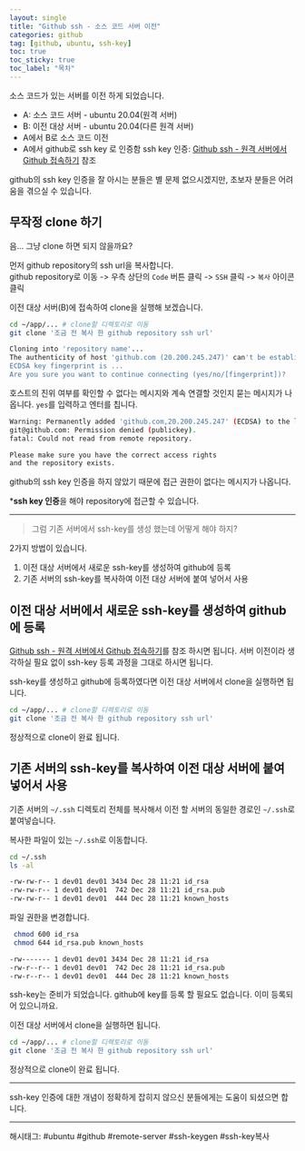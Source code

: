 ```yaml
---
layout: single
title: "Github ssh - 소스 코드 서버 이전"
categories: github
tag: [github, ubuntu, ssh-key]
toc: true
toc_sticky: true
toc_label: "목차"
---
```

소스 코드가 있는 서버를 이전 하게 되었습니다.

- A: 소스 코드 서버 - ubuntu 20.04(원격 서버)
- B: 이전 대상 서버 - ubuntu 20.04(다른 원격 서버)
- A에서 B로 소스 코드 이전
- A에서 github로 ssh key 로 인증함
  ssh key 인증:  [Github ssh - 원격 서버에서 Github 접속하기](https://just-record.github.io/github/github-ssh-01/) 참조

github의 ssh key 인증을 잘 아시는 분들은 별 문제 없으시겠지만, 초보자 분들은 어려움을 겪으실 수 있습니다.

## 무작정 clone 하기

음... 그냥 clone 하면 되지 않을까요?

먼저 github repository의 ssh url을 복사합니다.  
github repository로 이동 -> 우측 상단의 `Code` 버튼 클릭 -> `SSH` 클릭 -> `복사` 아이콘 클릭

이전 대상 서버(B)에 접속하여 clone을 실행해 보겠습니다.

```bash
cd ~/app/... # clone할 디렉토리로 이동
git clone '조금 전 복사 한 github repository ssh url'
```

```bash
Cloning into 'repository name'...
The authenticity of host 'github.com (20.200.245.247)' can't be established.
ECDSA key fingerprint is ...
Are you sure you want to continue connecting (yes/no/[fingerprint])?
```

호스트의 진위 여부를 확인할 수 없다는 메시지와 계속 연결할 것인지 묻는 메시지가 나옵니다. `yes`를 입력하고 엔터를 칩니다.

```bash
Warning: Permanently added 'github.com,20.200.245.247' (ECDSA) to the list of known hosts.
git@github.com: Permission denied (publickey).
fatal: Could not read from remote repository.

Please make sure you have the correct access rights
and the repository exists.
```

github의 ssh key 인증을 하지 않았기 때문에 접근 권한이 없다는 메시지가 나옵니다.

***ssh key 인증**을 해야 repository에 접근할 수 있습니다.

---

> 그럼 기존 서버에서 ssh-key를 생성 했는데 어떻게 해야 하지?

2가지 방법이 있습니다.

1. 이전 대상 서버에서 새로운 ssh-key를 생성하여 github에 등록
2. 기존 서버의 ssh-key를 복사하여 이전 대상 서버에 붙여 넣어서 사용

## 이전 대상 서버에서 새로운 ssh-key를 생성하여 github에 등록

[Github ssh - 원격 서버에서 Github 접속하기](https://just-record.github.io/github/github-ssh-01/)를 참조 하시면 됩니다. 서버 이전이라 생각하실 필요 없이 ssh-key 등록 과정을 그대로 하시면 됩니다.

ssh-key를 생성하고 github에 등록하였다면 이전 대상 서버에서 clone을 실행하면 됩니다.

```bash
cd ~/app/... # clone할 디렉토리로 이동
git clone '조금 전 복사 한 github repository ssh url'
```

정상적으로 clone이 완료 됩니다.

## 기존 서버의 ssh-key를 복사하여 이전 대상 서버에 붙여 넣어서 사용

기존 서버의 `~/.ssh` 디렉토리 전체를 복사해서 이전 할 서버의 동일한 경로인 `~/.ssh`로 붙여넣습니다.

복사한 파일이 있는 `~/.ssh`로 이동합니다.

```bash
cd ~/.ssh
ls -al
```

```bash
-rw-rw-r-- 1 dev01 dev01 3434 Dec 28 11:21 id_rsa
-rw-rw-r-- 1 dev01 dev01  742 Dec 28 11:21 id_rsa.pub
-rw-rw-r-- 1 dev01 dev01  444 Dec 28 11:21 known_hosts
```

파일 권한을 변경합니다.

```bash
 chmod 600 id_rsa
 chmod 644 id_rsa.pub known_hosts
```

```bash
-rw------- 1 dev01 dev01 3434 Dec 28 11:21 id_rsa
-rw-r--r-- 1 dev01 dev01  742 Dec 28 11:21 id_rsa.pub
-rw-r--r-- 1 dev01 dev01  444 Dec 28 11:21 known_hosts
```

ssh-key는 준비가 되었습니다. github에 key를 등록 할 필요도 없습니다. 이미 등록되어 있으니까요.

이전 대상 서버에서 clone을 실행하면 됩니다.

```bash
cd ~/app/... # clone할 디렉토리로 이동
git clone '조금 전 복사 한 github repository ssh url'
```

정상적으로 clone이 완료 됩니다.

---

ssh-key 인증에 대한 개념이 정확하게 잡히지 않으신 분들에게는 도움이 되셨으면 합니다.

---

해시태그: #ubuntu #github #remote-server #ssh-keygen #ssh-key복사
